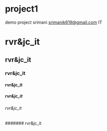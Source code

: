 # project1
demo project
srimani
srimanik619@gmail.com
IT
# rvr&jc_it
## rvr&jc_it
### rvr&jc_it
#### rvr&jc_it
##### rvr&jc_it
###### rvr&jc_it
####### rvr&jc_it
